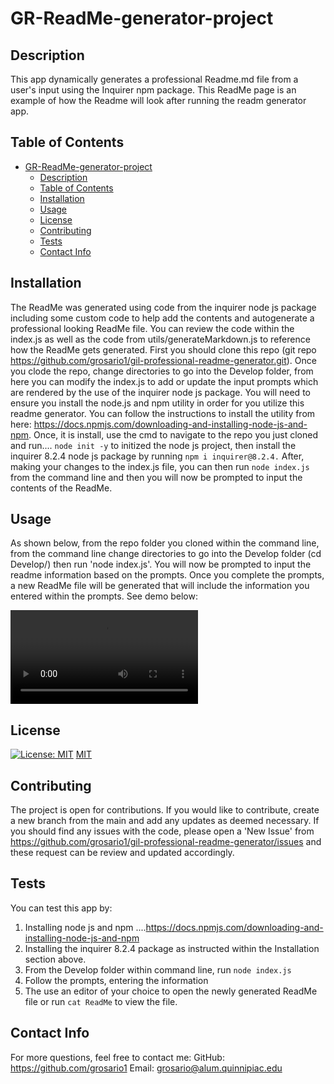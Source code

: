 # GR-ReadMe-generator-project

  ## Description
This app dynamically generates a professional Readme.md file from a user's input using the Inquirer npm package.
This ReadMe page is an example of how the Readme will look after running the readm generator app. 

## Table of Contents
- [GR-ReadMe-generator-project](#gr-readme-generator-project)
  - [Description](#description)
  - [Table of Contents](#table-of-contents)
  - [Installation](#installation)
  - [Usage](#usage)
  - [License](#license)
  - [Contributing](#contributing)
  - [Tests](#tests)
  - [Contact Info](#contact-info)

## Installation
The ReadMe was generated using code from the inquirer node js package including some custom code to help add the contents and autogenerate a professional looking ReadMe file. You can review the code within the index.js as well as the code from utils/generateMarkdown.js to reference how the ReadMe gets generated. First you should clone this repo (git repo https://github.com/grosario1/gil-professional-readme-generator.git). Once you clode the repo, change directories to go into the Develop folder, from here you can modify the index.js to add or update the input prompts which are rendered by the use of the inquirer node js package. You will need to ensure you install the node.js and npm utility in order for you utilize this readme generator. You can follow the instructions to install the utility from here: https://docs.npmjs.com/downloading-and-installing-node-js-and-npm. Once, it is install, use the cmd to navigate to the repo you just cloned and run.... `node init -y` to initized the node js project, then install the inquirer 8.2.4 node js package by running `npm i inquirer@8.2.4.` After, making your changes to the index.js file, you can then run `node index.js` from the command line and then you will now be prompted to input the contents of the ReadMe.
## Usage
As shown below, from the repo folder you cloned within the command line, from the command line change directories to go into the Develop folder (cd Develop/) then run 'node index.js'. You will now be prompted to input the readme information based on the prompts. Once you complete the prompts, a new ReadMe file will be generated that will include the information you entered within the prompts. See demo below:

![Alt text]("./../Screen%20Recording%202023-08-06%20at%203.57.49%20PM.mov)


## License
[![License: MIT](https://img.shields.io/badge/License-MIT-yellow.svg)](https://opensource.org/licenses/MIT) [MIT](https://opensource.org/licenses/MIT)


## Contributing
The project is open for contributions. If you would like to contribute, create a new branch from the main and add any updates as deemed necessary. If you should find any issues with the code, please open a 'New Issue' from https://github.com/grosario1/gil-professional-readme-generator/issues and these request can be review and updated accordingly.

## Tests
You can test this app by:
1. Installing node js and npm ....https://docs.npmjs.com/downloading-and-installing-node-js-and-npm
2. Installing the inquirer 8.2.4 package as instructed within the Installation section above. 
3. From the Develop folder within command line, run `node index.js`
4. Follow the prompts, entering the information
5. The use an editor of your choice to open the newly generated ReadMe file or run `cat ReadMe` to view the file.

## Contact Info
For more questions, feel free to contact me:
GitHub: https://github.com/grosario1
Email: grosario@alum.quinnipiac.edu
